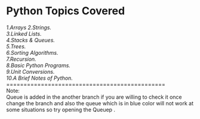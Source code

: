 # Python Topics Covered
<i>
1.Arrays
2.Strings.<br>
3.Linked Lists.<br>
4.Stacks & Queues.<br>
5.Trees.<br>
6.Sorting Algorithms.<br>
7.Recursion.<br>
8.Basic Python Programs.<br>
9.Unit Conversions.<br>
10.A Brief Notes of Python.</i><br>
==============================================<br>
Note:<br>
Queue is added in the another branch if you are willing to check it once change the branch and also the queue which is in blue color will not work at some situations so try opening the Queuep .


